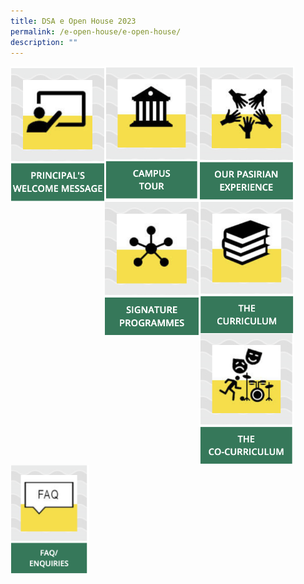 ```yaml
---
title: DSA e Open House 2023
permalink: /e-open-house/e-open-house/
description: ""
---
```

<p>
<a href="/e-open-house/Principals-Welcome-Message/"><img src="/images/principal.png" style="width:30%;float:left"></a>
		 
<a href="/e-open-house/Campus-Tour/"><img src="/images/campustour.png" style="width:30%;float:left"></a>

<a href="/e-open-house/Our-Pasirian-Experience/"><img src="/images/pasirianexp.png" style="width:30%; float:left"></a>
	</p>
<br><br>
<p align="left">
<a href="/signature-programmes/Signature-Programmes/"><img src="/images/signatureprog.png" style="width:30%;float:left"></a>

<a href="/holistic-education/The-Curriculum/The-Curriculum/"><img src="/images/thecurriculum.png" style="width:30%;float:left"></a>

<a href="/holistic-education/The-Co-Curriculum/The-Co-Curriculum/"><img src="/images/cocurriculum.png" style="width:30%;float:left"></a>
	</p><p>

<a href="/e-open-house/FAQ-and-Enquiries/"><img src="/images/faq.png" style="width:25%"></a></p>